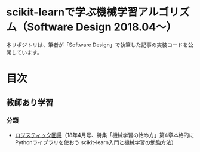 # scikit-learnで学ぶ機械学習アルゴリズム（Software Design 2018.04～）

本リポジトリは、筆者が「Software Design」で執筆した記事の実装コードを公開しています。


# 目次
## 教師あり学習
### 分類
- [ロジスティック回帰](https://github.com/YutaroOgawa/scikit-learn_tutorial_SoftwareDesign/blob/master/program/logistic_regression_SD1804.ipynb)（18年4月号、特集「機械学習の始め方」第4章本格的にPythonライブラリを使おう scikit-learn入門と機械学習の勉強方法）
